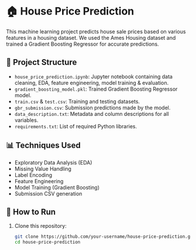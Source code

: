 # 🏠 House Price Prediction

This machine learning project predicts house sale prices based on various features in a housing dataset. We used the Ames Housing dataset and trained a Gradient Boosting Regressor for accurate predictions.

## 📁 Project Structure

- `house_price_prediction.ipynb`: Jupyter notebook containing data cleaning, EDA, feature engineering, model training & evaluation.
- `gradient_boosting_model.pkl`: Trained Gradient Boosting Regressor model.
- `train.csv` & `test.csv`: Training and testing datasets.
- `gbr_submission.csv`: Submission predictions made by the model.
- `data_description.txt`: Metadata and column descriptions for all variables.
- `requirements.txt`: List of required Python libraries.

## 📊 Techniques Used

- Exploratory Data Analysis (EDA)
- Missing Value Handling
- Label Encoding
- Feature Engineering
- Model Training (Gradient Boosting)
- Submission CSV generation

## 🚀 How to Run

1. Clone this repository:
   ```bash
   git clone https://github.com/your-username/house-price-prediction.git
   cd house-price-prediction
